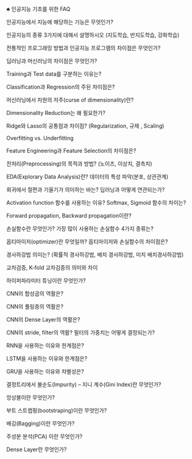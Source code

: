 ♣ 인공지능 기초를 위한 FAQ

인공지능에서 지능에 해당하는 기능은 무엇인가?

인공지능의 종류 3가지에 대해서 설명하시오 (지도학습, 반지도학습, 강화학습)

전통적인 프로그래밍 방법과 인공지능 프로그램의 차이점은 무엇인가?

딥러닝과 머신러닝의 차이점은 무엇인가?

Training과 Test data를 구분하는 이유는?

Classification과 Regression의 주된 차이점은?

머신러닝에서 차원의 저주(curse of dimensionality)란?

Dimensionality Reduction는 왜 필요한가?

Ridge와 Lasso의 공통점과 차이점? (Regularization, 규제 , Scaling)

Overfitting vs. Underfitting

Feature Engineering과 Feature Selection의 차이점은?

전처리(Preprocessing)의 목적과 방법? (노이즈, 이상치, 결측치)

EDA(Explorary Data Analysis)란? 데이터의 특성 파악(분포, 상관관계)

회귀에서 절편과 기울기가 의미하는 바는? 딥러닝과 어떻게 연관되는가?

Activation function 함수를 사용하는 이유? Softmax, Sigmoid 함수의 차이는?

Forward propagation, Backward propagation이란?

손실함수란 무엇인가? 가장 많이 사용하는 손실함수 4가지 종류는?

옵티마이저(optimizer)란 무엇일까? 옵티마이저와 손실함수의 차이점은?

경사하강법 의미는? (확률적 경사하강법, 배치 경사하강법, 미치 배치경사하강법)

교차검증, K-fold 교차검증의 의미와 차이

하이퍼파라미터 튜닝이란 무엇인가?

CNN의 합성곱의 역활은?

CNN의 풀링층의 역활은?

CNN의 Dense Layer의 역활은?

CNN의 stride, filter의 역활? 필터의 가중치는 어떻게 결정되는가?

RNN을 사용하는 이유와 한계점은?

LSTM을 사용하는 이유와 한계점은?

GRU을 사용하는 이유와 차별성은?

결정트리에서 불순도(Impurity) – 지니 계수(Gini Index)란 무엇인가?

앙상블이란 무엇인가?

부트 스트랩핑(bootstraping)이란 무엇인가?

배깅(Bagging)이란 무엇인가?

주성분 분석(PCA) 이란 무엇인가?

Dense Layer란 무엇인가?


